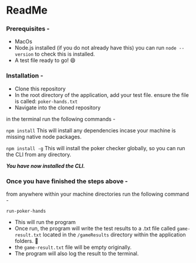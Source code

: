 # ReadMe

### Prerequisites -

- MacOs
- Node.js installed (if you do not already have this) you can run `node --version` to check this is installed.
- A test file ready to go! 😄

### Installation -

- Clone this repository
- In the root directory of the application, add your test file. ensure the file is called: `poker-hands.txt`
- Navigate into the cloned repository

in the terminal run the following commands -

`npm install` This will install any dependencies incase your machine is missing native node packages.

`npm install -g` This will install the poker checker globally, so you can run the CLI from any directory.

**_You have now installed the CLI._**

### Once you have finished the steps above -

from anywhere within your machine directories run the following command -

`run-poker-hands`

- This will run the program
- Once run, the program will write the test results to a .txt file called `game-result.txt` located in the `/gameResults` directory within the application folders. 🎉
- the `game-result.txt` file will be empty originally.
- The program will also log the result to the terminal.
